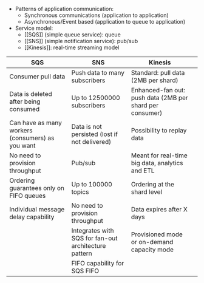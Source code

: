 - Patterns of application communication:
	- Synchronous communications (application to application)
	- Asynchronous/Event based (application to queue to application)
- Service model:
	- [[SQS]] (simple queue service): queue
	- [[SNS]] (simple notification service): pub/sub
	- [[Kinesis]]: real-time streaming model
	
| SQS                                              | SNS                                                  | Kinesis                                                  |     |
| ------------------------------------------------ | ---------------------------------------------------- | -------------------------------------------------------- | --- |
| Consumer pull data                               | Push data to many subscribers                        | Standard: pull data (2MB per shard)                      |     |
| Data is deleted after being consumed             | Up to 12500000 subscribers                           | Enhanced-fan out: push data (2MB per shard per consumer) |     |
| Can have as many workers (consumers) as you want | Data is not persisted (lost if not delivered)        | Possibility to replay data                               |     |
| No need to provision throughput                  | Pub/sub                                              | Meant for real-time big data, analytics and ETL          |     |
| Ordering guarantees only on FIFO queues          | Up to 100000 topics                                  | Ordering at the shard level                              |     |
| Individual message delay capability              | No need to provision throughput                      | Data expires after X days                                |     |
|                                                  | Integrates with SQS for fan-out architecture pattern | Provisioned mode or on-demand capacity mode              |     |
|                                                  | FIFO capability for SQS FIFO                         |                                                          |     |
